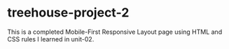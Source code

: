 # treehouse-project-2
This is a completed Mobile-First Responsive Layout page using HTML and CSS rules I learned in unit-02.
